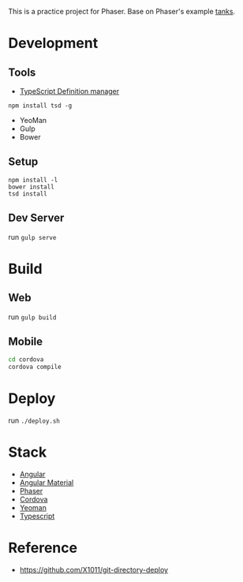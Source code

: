 
This is a practice project for Phaser. 
Base on Phaser's example [tanks](http://phaser.io/examples/v2/games/tanks).

# Development

## Tools

* [TypeScript Definition manager](http://definitelytyped.org/tsd/)

```
npm install tsd -g
```

* YeoMan
* Gulp
* Bower

## Setup

```
npm install -l
bower install
tsd install
```

## Dev Server

run `gulp serve`

# Build

## Web
run `gulp build`

## Mobile

``` bash
cd cordova
cordova compile
```

# Deploy

run `./deploy.sh`

# Stack

* [Angular](https://angularjs.org/)
* [Angular Material](https://material.angularjs.org)
* [Phaser](http://phaser.io/)
* [Cordova](https://cordova.apache.org/)
* [Yeoman](http://yeoman.io/)
* [Typescript](http://www.typescriptlang.org/)

# Reference

* https://github.com/X1011/git-directory-deploy
